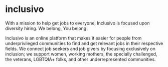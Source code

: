 # inclusivo
With a mission to help get jobs to everyone, Inclusivo is focused upon diversity hiring. We belong, You belong.

Inclusivo is an online platform that makes it easier for people from underprivileged communities to find and get relevant jobs in their respective fields. We connect job seekers and job givers by focusing exclusively on inclusion; we support women, working mothers, the specially challenged, the veterans, LGBTQIA+ folks, and other underrepresented communities.
